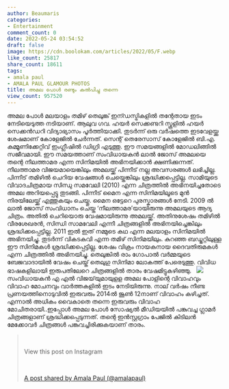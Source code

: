 ```yaml
---
author: Beaumaris
categories:
- Entertainment
comment_count: 0
date: 2022-05-24 03:54:52
draft: false
image: https://cdn.boolokam.com/articles/2022/05/F.webp
like_count: 25817
share_count: 18611
tags:
- amala paul
- AMALA PAUL GLAMOUR PHOTOS
title: അമല പോൾ രണ്ടും കൽപിച്ചു തന്നെ
view_count: 957520
---
```


അമല പോൾ മലയാളം തമിഴ് തെലുങ്ക് ഇന്ഡസ്ട്രികളിൽ തന്റേതായ ഇടം നേടിയെടുത്ത നടിയാണ്. ആലുവ ഗവ. ഹയർ സെക്കണ്ടറി സ്കൂളിൽ ഹയർ സെക്കൻഡറി വിദ്യാഭ്യാസം പൂർത്തിയാക്കി. തുടർന്ന് ഒരു വർഷത്തെ ഇടവേളയ്ക്കു ശേഷമാണ് കോളേജിൽ ചേർന്നത്. സെന്റ് തെരേസാസ് കോളേജിൽ ബി.എ. കമ്മൂണിക്കേറ്റിവ് ഇംഗ്ലീഷിൽ ഡിഗ്രി എടുത്തു. ഈ സമയങ്ങളിൽ മോഡലിങ്ങിൽ സജീവമായി. ഈ സമയത്താണ്‌ സംവിധായകൻ ലാൽ ജോസ് അമലയെ തന്റെ നീലത്താമര എന്ന സിനിമയിൽ അഭിനയിക്കാൻ ക്ഷണിക്കുന്നത്. നീലത്താമര വിജയമായെങ്കിലും അമലയ്ക്ക് പിന്നീട് നല്ല അവസരങ്ങൾ ലഭിച്ചില്ല. &nbsp; പിന്നീട് തമിഴിൽ ചെറിയ വേഷങ്ങൾ ചെയ്തെങ്കിലും ശ്രദ്ധിക്കപ്പെട്ടില്ല. സാമിയുടെ വിവാദചിത്രമായ സിന്ധു സമവേലി (2010) എന്ന ചിത്രത്തിൽ അഭിനയിച്ചതോടെ അമല അറിയപ്പെട്ടു തുടങ്ങി. പിന്നീട് മൈന എന്ന സിനിമയിലൂടെ മുൻ നിരയിലേയ്ക്ക് എത്തുകയും ചെയ്തു. മൈന ഒട്ടേറെ പുരസ്കാരങ്ങൾ നേടി. 2009 ൽ ലാൽ ജോസ് സംവിധാനം ചെയ്ത ‘നീലത്താമര’യായിരുന്നു അമലയുടെ ആദ്യ ചിത്രം. അതിൽ ചെറിയൊരു വേഷമായിരുന്നു അമലയ്ക്ക്. അതിനുശേഷം തമിഴിൽ വീരശേഖരൻ, സിന്ധി സാമവേലി എന്നീ ചിത്രങ്ങളില്‍ അഭിനയിച്ചെങ്കിലും ശ്രദ്ധിക്കപ്പെട്ടില്ല. 2011 ഇൽ ഇത് നമ്മുടെ കഥ എന്ന മലയാളം സിനിമയിൽ അഭിനയിച്ചു. തുടർന്ന് വികടകവി എന്ന തമിഴ് സിനിമയിലും. കുറഞ്ഞ ബഡ്ജറ്റിലുള്ള ഈ സിനിമകൾ ശ്രദ്ധിക്കപ്പെട്ടില്ല. ശേഷം വിക്രം നായകനായ ദൈവതിരുമകൾ എന്ന ചിത്രത്തിൽ അഭിനയിച്ചു. തെലുങ്കിൽ രാം ഗോപാൽ വർമ്മയുടെ ബേജവാദായിൽ വേഷം ചെയ്ത് തെലുഗു സിനിമാ ലോകത്ത് പേരെടുത്തു. വിവിധ ഭാഷകളിലായി ഇരുപതിലേറെ ചിത്രങ്ങളിൽ താരം വേഷമിട്ടുകഴിഞ്ഞു. &nbsp; ![](https://cdn.boolokam.com/articles/2022/05/F.webp) സംവിധായകൻ എ എൽ വിജയ്‌യുമായുളള അമല പോളിന്റെ വിവാഹവും വിവാഹ മോചനവും വാർത്തകളിൽ ഇടം നേടിയിരുന്നു. നാല് വർഷം നീണ്ട പ്രണയത്തിനൊടുവിൽ ഇരുവരും 2014ൽ ജൂൺ 12നാണ് വിവാഹം കഴിച്ചത്. എന്നാൽ അധികം വൈകാതെ തന്നെ ഇരുവരും വിവാഹ മോചിതരായി..ഇപ്പോൾ അമല പോൾ സോഷ്യൽ മീഡിയയിൽ പങ്കുവച്ച ഗ്ലാമർ ചിത്രങ്ങളാണ് ശ്രദ്ധിക്കപ്പെടുന്നത്. തന്റെ ഇൻസ്റ്റഗ്രാം പേജിൽ കിടിലൻ മേക്കോവർ ചിത്രങ്ങൾ പങ്കുവച്ചിരിക്കുകയാണ് താരം. &nbsp; 

> &nbsp; 
> 
> View this post on Instagram
> 
> &nbsp; 
> 
> [A post shared by Amala Paul (@amalapaul)](https://www.instagram.com/p/Cd0yp03t7cf/?utm_source=ig_embed&utm_campaign=loading)